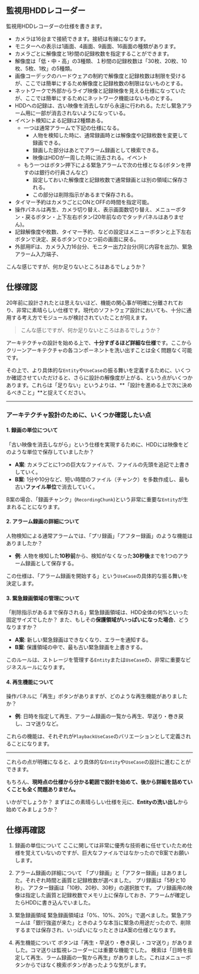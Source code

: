 ## 監視用HDDレコーダー

監視用HDDレコーダーの仕様を書きます。

- カメラは16台まで接続できます。接続は有線になります。
- モニターへの表示は1画面、4画面、9画面、16画面の種類があります。
- カメラごとに解像度と1秒間の記録枚数を指定することができます。
- 解像度は「低・中・高」の3種類、１秒間の記録枚数は「30枚、20枚、10枚、5枚、1枚」の5種類。
- 画像コーデックのハードウェアの制約で解像度と記録枚数は制限を受けるが、ここでは簡単にするため解像度と記録枚数の制限はないものとする。
- ネットワークで外部からライブ映像と記録映像を見える仕様になっていたが、ここでは簡単にするためにネットワーク機能はないものとする。
- HDDへの記録は、古い映像を消去しながら永遠に行われる。ただし緊急アラーム用に一部が消去されないようになっている。
- イベント検知による記録は2種類ある。
  - 一つは通常アラームで下記の仕様になる。
    - 人物を検知した時に、通常録画時とは解像度や記録枚数を変更して録画できる。
    - 録画した部分はあとでアラーム録画として検索できる。
    - 映像はHDDが一周した時に消去される。イベント
  - もう一つはボタン押下による緊急アラームで次の仕様となる(ボタンを押すのは銀行の行員さんなど)
    - 設定しておいた解像度と記録枚数で通常録画とは別の領域に保存される。
    - この部分は削除指示があるまで保存される。
- タイマー予約はカメラごとにONとOFFの時間を指定可能。
- 操作パネルは再生、カメラ切り替え、表示画面数切り替え、メニューボタン・戻るボタン・上下左右ボタン(20年前なのでタッチパネルはありません)。
- 記録解像度や枚数、タイマー予約、などの設定はメニューボタンと上下左右ボタンで決定、戻るボタンでひとつ前の画面に戻る。
- 外部用IFは、カメラ入力16台分、モニター出力2台分(同じ内容を出力)、緊急アラーム入力端子、

こんな感じですが、何か足りないところはあるでしょうか？

## 仕様確認

20年前に設計されたとは思えないほど、機能の関心事が明確に分離されており、非常に素晴らしい仕様です。現代のソフトウェア設計においても、十分に通用する考え方でモジュールが検討されていたことが伺えます。

> こんな感じですが、何か足りないところはあるでしょうか？

アーキテクチャの設計を始める上で、**十分すぎるほど詳細な仕様**です。ここからクリーンアーキテクチャの各コンポーネントを洗い出すことは全く問題なく可能です。

その上で、より具体的な`Entity`や`UseCase`の振る舞いを定義するために、いくつか確認させていただけると、さらに設計の解像度が上がる、という点がいくつかあります。これらは「足りない」というよりは、**「設計を進める上で次に決めるべきこと」**と捉えてください。

---
### アーキテクチャ設計のために、いくつか確認したい点

#### **1. 録画の単位について**
「古い映像を消去しながら」という仕様を実現するために、HDDには映像をどのような単位で保存していましたか？
* **A案**: カメラごとに1つの巨大なファイルで、ファイルの先頭を追記で上書きしていく。
* **B案**: 1分や10分など、短い時間のファイル（チャンク）を多数作成し、最も古い**ファイル単位**で消去していく。

B案の場合、「録画チャンク」(`RecordingChunk`)という非常に重要な`Entity`が生まれることになります。

#### **2. アラーム録画の詳細について**
人物検知による通常アラームでは、「プリ録画」「アフター録画」のような機能はありましたか？
* **例**: 人物を検知した**10秒前**から、検知がなくなった**30秒後**までを1つのアラーム録画として保存する。

この仕様は、「アラーム録画を開始する」という`UseCase`の具体的な振る舞いを決定します。

#### **3. 緊急録画領域の管理について**
「削除指示があるまで保存される」緊急録画領域は、HDD全体の何%といった固定サイズでしたか？ また、もしその**保護領域がいっぱいになった場合**、どうなりますか？
* **A案**: 新しい緊急録画はできなくなり、エラーを通知する。
* **B案**: 保護領域の中で、最も古い緊急録画を上書きする。

このルールは、ストレージを管理する`Entity`または`UseCase`の、非常に重要なビジネスルールになります。

#### **4. 再生機能について**
操作パネルに「再生」ボタンがありますが、どのような再生機能がありましたか？
* **例**: 日時を指定して再生、アラーム録画の一覧から再生、早送り・巻き戻し、コマ送りなど。

これらの機能は、それぞれが`PlaybackUseCase`のバリエーションとして定義されることになります。

---

これらの点が明確になると、より具体的な`Entity`や`UseCase`の設計に進むことができます。

もちろん、**現時点の仕様から分かる範囲で設計を始めて、後から詳細を詰めていくことも全く問題ありません。**

いかがでしょうか？ まずはこの素晴らしい仕様を元に、**Entityの洗い出し**から始めてみましょうか？

## 仕様再確認

1. 録画の単位について
ここに関しては非常に優秀な技術者に任せていたため仕様を覚えていないのですが、巨大なファイルではなかったのでB案でお願いします。

2. アラーム録画の詳細について
「プリ録画」と「アフター録画」はありました。それぞれ時間と画質と記録枚数が選べました。
プリ録画は「5秒と10秒」、アフター録画は「10秒、20秒、30秒」の選択肢です。
プリ録画用の映像は指定した画質と記録枚数でメモリ上に保存しておき、アラームが確定したらHDDに書き込んでいました。

3. 緊急録画領域
緊急録画領域は「0%、10%、20%」で選べました。緊急アラームは「銀行強盗が来た」ときのような本当に緊急の用途だったので、削除するまでは保存され、いっぱいになったときはA案の仕様となります。

4. 再生機能について
ボタンは「再生・早送り・巻き戻し・コマ送り」がありました。コマ送りは監視レコーダーには重要な機能でした。
検索は「日時を指定して再生、ラーム録画の一覧から再生」がありました。これはメニューボタンからではなく検索ボタンがあったような気がします。
